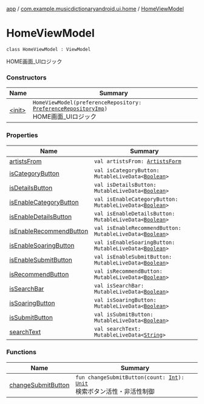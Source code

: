[app](../../index.md) / [com.example.musicdictionaryandroid.ui.home](../index.md) / [HomeViewModel](./index.md)

# HomeViewModel

`class HomeViewModel : ViewModel`

HOME画面_UIロジック

### Constructors

| Name | Summary |
|---|---|
| [&lt;init&gt;](-init-.md) | `HomeViewModel(preferenceRepository: `[`PreferenceRepositoryImp`](../../com.example.musicdictionaryandroid.model.repository/-preference-repository-imp/index.md)`)`<br>HOME画面_UIロジック |

### Properties

| Name | Summary |
|---|---|
| [artistsFrom](artists-from.md) | `val artistsFrom: `[`ArtistsForm`](../../com.example.musicdictionaryandroid.model.entity/-artists-form/index.md) |
| [isCategoryButton](is-category-button.md) | `val isCategoryButton: MutableLiveData<`[`Boolean`](https://kotlinlang.org/api/latest/jvm/stdlib/kotlin/-boolean/index.html)`>` |
| [isDetailsButton](is-details-button.md) | `val isDetailsButton: MutableLiveData<`[`Boolean`](https://kotlinlang.org/api/latest/jvm/stdlib/kotlin/-boolean/index.html)`>` |
| [isEnableCategoryButton](is-enable-category-button.md) | `val isEnableCategoryButton: MutableLiveData<`[`Boolean`](https://kotlinlang.org/api/latest/jvm/stdlib/kotlin/-boolean/index.html)`>` |
| [isEnableDetailsButton](is-enable-details-button.md) | `val isEnableDetailsButton: MutableLiveData<`[`Boolean`](https://kotlinlang.org/api/latest/jvm/stdlib/kotlin/-boolean/index.html)`>` |
| [isEnableRecommendButton](is-enable-recommend-button.md) | `val isEnableRecommendButton: MutableLiveData<`[`Boolean`](https://kotlinlang.org/api/latest/jvm/stdlib/kotlin/-boolean/index.html)`>` |
| [isEnableSoaringButton](is-enable-soaring-button.md) | `val isEnableSoaringButton: MutableLiveData<`[`Boolean`](https://kotlinlang.org/api/latest/jvm/stdlib/kotlin/-boolean/index.html)`>` |
| [isEnableSubmitButton](is-enable-submit-button.md) | `val isEnableSubmitButton: MutableLiveData<`[`Boolean`](https://kotlinlang.org/api/latest/jvm/stdlib/kotlin/-boolean/index.html)`>` |
| [isRecommendButton](is-recommend-button.md) | `val isRecommendButton: MutableLiveData<`[`Boolean`](https://kotlinlang.org/api/latest/jvm/stdlib/kotlin/-boolean/index.html)`>` |
| [isSearchBar](is-search-bar.md) | `val isSearchBar: MutableLiveData<`[`Boolean`](https://kotlinlang.org/api/latest/jvm/stdlib/kotlin/-boolean/index.html)`>` |
| [isSoaringButton](is-soaring-button.md) | `val isSoaringButton: MutableLiveData<`[`Boolean`](https://kotlinlang.org/api/latest/jvm/stdlib/kotlin/-boolean/index.html)`>` |
| [isSubmitButton](is-submit-button.md) | `val isSubmitButton: MutableLiveData<`[`Boolean`](https://kotlinlang.org/api/latest/jvm/stdlib/kotlin/-boolean/index.html)`>` |
| [searchText](search-text.md) | `val searchText: MutableLiveData<`[`String`](https://kotlinlang.org/api/latest/jvm/stdlib/kotlin/-string/index.html)`>` |

### Functions

| Name | Summary |
|---|---|
| [changeSubmitButton](change-submit-button.md) | `fun changeSubmitButton(count: `[`Int`](https://kotlinlang.org/api/latest/jvm/stdlib/kotlin/-int/index.html)`): `[`Unit`](https://kotlinlang.org/api/latest/jvm/stdlib/kotlin/-unit/index.html)<br>検索ボタン活性・非活性制御 |

